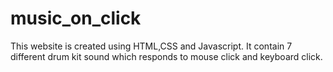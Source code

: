 # music_on_click
This website is created using HTML,CSS and Javascript.
It contain 7 different drum kit sound which responds to mouse click and keyboard click.
